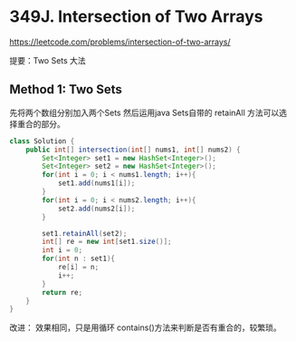 # 349J. Intersection of Two Arrays
https://leetcode.com/problems/intersection-of-two-arrays/

提要：Two Sets 大法
## Method 1: Two Sets
先将两个数组分别加入两个Sets
然后运用java Sets自带的 retainAll 方法可以选择重合的部分。

```Java
class Solution {
    public int[] intersection(int[] nums1, int[] nums2) {
        Set<Integer> set1 = new HashSet<Integer>();
        Set<Integer> set2 = new HashSet<Integer>();
        for(int i = 0; i < nums1.length; i++){
            set1.add(nums1[i]);
        }
        for(int i = 0; i < nums2.length; i++){
            set2.add(nums2[i]);
        }

        set1.retainAll(set2);
        int[] re = new int[set1.size()];
        int i = 0;
        for(int n : set1){
            re[i] = n;
            i++;
        }
        return re;
    }
}
```
改进：
效果相同，只是用循环 contains()方法来判断是否有重合的，较繁琐。
